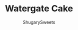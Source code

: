 ---
layout: ../../layouts/MarkdownPostLayout.astro
title: Watergate Cake
author: ShugarySweets
pubDate: 2018-11-12
description: "Watergate Cake brings together pistachio, coconut, and pudding in a delicious layer cake! A light whipped frosting and pecans on top make it hard to stop at just one slice."
image_url: https://www.shugarysweets.com/wp-content/uploads/2018/10/watergate-cake-facebook.jpg
tags: ["Cake","American"]
calories: 348
protein: 4
carbohydrates: 16
fats: 30
fiber: 2
ingredients: ["1 box (18.25 ounce) white cake mix","1 cup vegetable oil","1 package (3 ounce) instant pistachio pudding mix","1 cup lemon lime soda","3 large eggs","1/2 cup chopped pecans (toasted optional)","1/2 cup sweetened, shredded coconut","1 1/2 cups milk","1 package (3 ounce) instant pistachio pudding","8 ounce Cool Whip, thawed","1/2 cup chopped pecans (toasted optional)","1/2 cup sweetened, shredded coconut"]
serves: 12
time: "3 hours 10 minutes"
prepTime: "30 minutes"
instructions: ["In large mixer bowl at medium speed, add cake mix, oil, pudding, eggs, and soda. Fold in chopped pecans and coconut.","Pour into greased & floured 9-inch round baking pans and bake in a 350 degree oven for 35-40 minutes. Cool completely on wire rack.","For the frosting, combine pudding mix & milk until slightly thickened (about 2 minutes). Slowly, fold in the Cool Whip until combined. Spread on first layer of cake. Top with second cake layer and cover cake completely in frosting.","Press pecans and coconut into cake and refrigerate two hours or more. Serve cold!"]
nutrition: ["348 calories","16 grams carbohydrates","49 milligrams cholesterol","30 grams fat","2 grams fiber","4 grams protein","5 grams saturated fat","102 grams sodium","10 grams sugar","0 grams trans fat","24 grams unsaturated fat"]
---